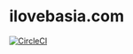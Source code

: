 ilovebasia.com
==============

[![CircleCI](https://dl.circleci.com/status-badge/img/gh/pboksz/i-love-basia/tree/master.svg?style=svg)](https://dl.circleci.com/status-badge/redirect/gh/pboksz/i-love-basia/tree/master)
